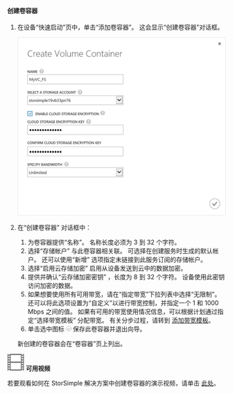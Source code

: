 <!--author=SharS last changed: 9/17/15-->

#### <a name="to-create-a-volume-container"></a>创建卷容器
1. 在设备“快速启动”页中，单击“添加卷容器”。 这会显示“创建卷容器”对话框。
   
    ![创建卷容器](./media/storsimple-create-volume-container/HCS_CreateVolumeContainerM-include.png)
2. 在“创建卷容器”  对话框中：
   
   1. 为卷容器提供“名称”。 名称长度必须为 3 到 32 个字符。
   2. 选择“存储帐户”  与此卷容器相关联。 可选择在创建服务时生成的默认帐户。 还可以使用“新增”  选项指定未链接到此服务订阅的存储帐户。
   3. 选择“启用云存储加密”  启用从设备发送到云中的数据加密。
   4. 提供并确认“云存储加密密钥”  ，长度为 8 到 32 个字符。 设备使用此密钥访问加密的数据。
   5. 如果想要使用所有可用带宽，请在“指定带宽”下拉列表中选择“无限制”。 还可以将此选项设置为“自定义”以进行带宽控制，并指定一个 1 和 1000 Mbps 之间的值。 
      如果有可用的带宽使用情况信息，可以根据计划通过指定“选择带宽模板” 分配带宽。 有关分步过程，请转到 [添加带宽模板](../articles/storsimple/storsimple-manage-bandwidth-templates.md#add-a-bandwidth-template)。
   6. 单击选中图标  ![check-icon](./media/storsimple-create-volume-container/HCS_CheckIcon-include.png) 保存此卷容器并退出向导。 
   
   新创建的卷容器会在“卷容器”页上列出。

![可用视频](./media/storsimple-create-volume-container/Video_icon.png) **可用视频**

若要观看如何在 StorSimple 解决方案中创建卷容器的演示视频，请单击 [此处](https://azure.microsoft.com/documentation/videos/create-a-volume-container-in-your-storsimple-solution/)。

